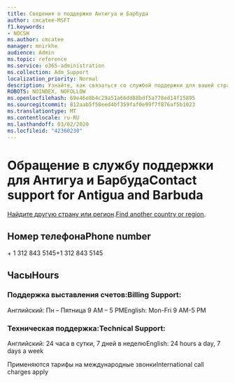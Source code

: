```yaml
---
title: Сведения о поддержке Антигуа и Барбуда
author: cmcatee-MSFT
f1.keywords:
- NOCSH
ms.author: cmcatee
manager: mnirkhe
audience: Admin
ms.topic: reference
ms.service: o365-administration
ms.collection: Adm_Support
localization_priority: Normal
description: Узнайте, как связаться со службой поддержки для вашей страны или региона.
ROBOTS: NOINDEX, NOFOLLOW
ms.openlocfilehash: 69e46e8b4c29a51a66dd88bdf5a778ed14f15895
ms.sourcegitcommit: 812aab5f58eed4bf359faf0e99f7f876af5b1023
ms.translationtype: MT
ms.contentlocale: ru-RU
ms.lasthandoff: 03/02/2020
ms.locfileid: "42360230"
---
```

# <a name="contact-support-for-antigua-and-barbuda"></a><span data-ttu-id="e98ce-103">Обращение в службу поддержки для Антигуа и Барбуда</span><span class="sxs-lookup"><span data-stu-id="e98ce-103">Contact support for Antigua and Barbuda</span></span>

<span data-ttu-id="e98ce-104">[Найдите другую страну или регион](../contact-support-for-business-products.md).</span><span class="sxs-lookup"><span data-stu-id="e98ce-104">[Find another country or region](../contact-support-for-business-products.md).</span></span>

## <a name="phone-number"></a><span data-ttu-id="e98ce-105">Номер телефона</span><span class="sxs-lookup"><span data-stu-id="e98ce-105">Phone number</span></span>
<span data-ttu-id="e98ce-106">+ 1 312 843 5145</span><span class="sxs-lookup"><span data-stu-id="e98ce-106">+1 312 843 5145</span></span>

## <a name="hours"></a><span data-ttu-id="e98ce-107">Часы</span><span class="sxs-lookup"><span data-stu-id="e98ce-107">Hours</span></span>
### <a name="billing-support"></a><span data-ttu-id="e98ce-108">Поддержка выставления счетов:</span><span class="sxs-lookup"><span data-stu-id="e98ce-108">Billing Support:</span></span>

<span data-ttu-id="e98ce-109">Английский: Пн – Пятница 9 AM – 5 PM</span><span class="sxs-lookup"><span data-stu-id="e98ce-109">English: Mon-Fri 9 AM-5 PM</span></span>

### <a name="technical-support"></a><span data-ttu-id="e98ce-110">Техническая поддержка:</span><span class="sxs-lookup"><span data-stu-id="e98ce-110">Technical Support:</span></span>

<span data-ttu-id="e98ce-111">Английский: 24 часа в сутки, 7 дней в неделю</span><span class="sxs-lookup"><span data-stu-id="e98ce-111">English: 24 hours a day, 7 days a week</span></span>

<span data-ttu-id="e98ce-112">Применяются тарифы на международные звонки</span><span class="sxs-lookup"><span data-stu-id="e98ce-112">International call charges apply</span></span>
